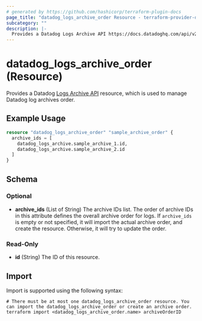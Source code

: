 ```yaml
---
# generated by https://github.com/hashicorp/terraform-plugin-docs
page_title: "datadog_logs_archive_order Resource - terraform-provider-datadog"
subcategory: ""
description: |-
  Provides a Datadog Logs Archive API https://docs.datadoghq.com/api/v2/logs-archives/ resource, which is used to manage Datadog log archives order.
---
```


# datadog_logs_archive_order (Resource)

Provides a Datadog [Logs Archive API](https://docs.datadoghq.com/api/v2/logs-archives/) resource, which is used to manage Datadog log archives order.

## Example Usage

```terraform
resource "datadog_logs_archive_order" "sample_archive_order" {
  archive_ids = [
    datadog_logs_archive.sample_archive_1.id,
    datadog_logs_archive.sample_archive_2.id
  ]
}
```

<!-- schema generated by tfplugindocs -->
## Schema

### Optional

- **archive_ids** (List of String) The archive IDs list. The order of archive IDs in this attribute defines the overall archive order for logs. If `archive_ids` is empty or not specified, it will import the actual archive order, and create the resource. Otherwise, it will try to update the order.

### Read-Only

- **id** (String) The ID of this resource.

## Import

Import is supported using the following syntax:

```shell
# There must be at most one datadog_logs_archive_order resource. You can import the datadog_logs_archive_order or create an archive order.
terraform import <datadog_logs_archive_order.name> archiveOrderID
```

